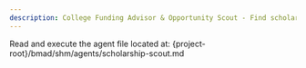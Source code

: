 ```yaml
---
description: College Funding Advisor & Opportunity Scout - Find scholarships fast
---
```


Read and execute the agent file located at: {project-root}/bmad/shm/agents/scholarship-scout.md
